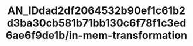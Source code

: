 ---  
schema: schema:AN_IDdad2df2064532b90ef1c61b2d3ba30cb581b71bb130c6f78f1c3ed6ae6f9de1b/in-mem-transformation  
title: AN_IDdad2df2064532b90ef1c61b2d3ba30cb581b71bb130c6f78f1c3ed6ae6f9de1b/in-mem-transformation  
organization: Sample Department  
notes: Used in 2 lineage(s)  
resources:  
  - name: AN_IDdad2df2064532b90ef1c61b2d3ba30cb581b71bb130c6f78f1c3ed6ae6f9de1b/in-mem-transformation 
    url: in-mem://AN_IDdad2df2064532b90ef1c61b2d3ba30cb581b71bb130c6f78f1c3ed6ae6f9de1b/in-mem-transformation 
    format : DataFrame  
license: None  
category:
  - Education  
maintainer: User  
maintainer_email: UserMail  
---